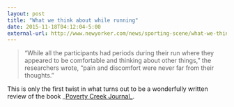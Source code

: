 ```yaml
---
layout: post
title: "What we think about while running"
date: 2015-11-18T04:12:04-5:00
external-url: http://www.newyorker.com/news/sporting-scene/what-we-think-about-when-we-run
---
```


> “While all the participants had periods during their run where they appeared to be comfortable and thinking about other things,” the researchers wrote, “pain and discomfort were never far from their thoughts.”

 This is only the first twist in what turns out to be a wonderfully written review of the book _[Poverty Creek Journal_](https://www.tupelopress.org/books/poverty_creek).